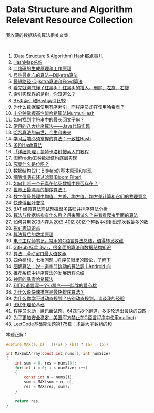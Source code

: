 # Data Structure and Algorithm Relevant Resource Collection
我收藏的数据结构算法相关文集

<br />

1. [\[Data Structure & Algorithm\] Hash那点事儿](https://www.cnblogs.com/maybe2030/p/4719267.html)
1. [HashMap总结](https://www.toutiao.com/a6789806100687356423/)
1. [二维码的生成原理和工作原理](https://www.toutiao.com/i6610076801991442958)
1. [号称最贪心的算法--Dijkstra算法](https://www.toutiao.com/a6747955740704522760/)
1. [最短路径-Dijkstra算法和Floyd算法](https://www.toutiao.com/a6730185114266894856)
1. [看完就彻底懂了红黑树！红黑树的插入、删除、左旋、右旋](https://www.toutiao.com/a6771578008592450061/)
1. [索引实现靠的是树，你知道么？](https://www.toutiao.com/a6783604636193391108/)
1. [B+树索引和Hash索引比较](https://www.toutiao.com/i6621134277289443848)
1. [为什么数据库使用有序索引，而程序员却在使用哈希表？](https://www.toutiao.com/i6772835169763066375/)
1. [十分钟掌握高性能哈希算法MurmurHash](https://www.toutiao.com/a6761801088178848269/)
1. [如何找到字符串中的最长回文子串？](https://blog.csdn.net/csdnnews/article/details/82920678)
1. [常用的八大排序算法——Java代码实现](https://www.toutiao.com/i6609876623455945219)
1. [哈希算法的前世，今生和未来](https://www.toutiao.com/i6588799602516820487)
1. [学习后端必须掌握的算法：一致性Hash](https://www.toutiao.com/a6666428704681361931)
1. [多阶Hash算法](https://www.toutiao.com/i6765283491094462988/)
1. [「详细原理」蒙特卡洛树搜索入门教程](https://www.toutiao.com/a6788317604403479052/)
1. [图解redis五种数据结构底层实现](https://www.toutiao.com/a6767152330870620676/)
1. [究竟什么是位图？](https://www.toutiao.com/a6635969936416047629)
1. [数据结构(2)：BitMap的基本原理和实现](https://www.toutiao.com/a6750056805243552270/)
1. [细嚼慢咽布隆过滤器(Bloom Filter)](https://www.toutiao.com/a6696450926237975051)
1. [如何判断一个元素在亿级数据中是否存在？](https://www.toutiao.com/a6660703104977076750)
1. [世界上最漂亮的排序算法！](https://www.toutiao.com/a6673821352278884876/)
1. [数字信号处理中均值、方差、均方值、均方差计算和它们的物理意义](https://blog.csdn.net/wordwarwordwar/article/details/63251674)
1. [快速傅里叶变换](https://blog.csdn.net/u012531536/article/details/82530285)
1. [BAT 经典算法笔试题磁盘多路归并排序算法分析](https://www.toutiao.com/a6647346600018444813)
1. [算法与数据结构有什么用？用来面试么？来看看爬虫里面的算法](https://www.toutiao.com/a6697564360186790411)
1. [如何只用2GB内存从20亿 40亿 80亿个整数中找到出现次数最多的数](https://www.toutiao.com/a6699568003001877000)
1. [彩虹表知识点](https://www.toutiao.com/a6700345554993414659)
1. [算法背后的数学原理](https://www.toutiao.com/i6531148094367597069/)
1. [电子工程师笔记，常用的C语言算法总结，值得转发收藏](https://www.toutiao.com/a6707810577844011524)
1. [GitHub 标星 3w+，很全面的算法和数据结构知识](https://toutiao.com/group/6720885496702042638/)
1. [算法--滑动窗口最大值数组](https://www.toutiao.com/i6723898482559549959)
1. [四色猜想、七桥问题…程序员眼里的图论，了解下](https://www.toutiao.com/i6534572938727784968/)
1. [图解算法：说一道字节跳动的算法题 | Android 向](https://www.toutiao.com/a6727186302137041416)
1. [推荐系统中排序算法的发展历程总结](https://www.toutiao.com/a6742414337744306701/)
1. [神奇的暴雪哈希算法](https://www.toutiao.com/a6745681287471694340/)
1. [利用C语言写一个小程序——胖胖的爱心桃](https://www.toutiao.com/a6751694181795627523/)
1. [为什么说快速排序是最快排序算法？](https://www.toutiao.com/a6751314863827452429/)
1. [为什么你学不过动态规划？告别动态规划，谈谈我的经验](https://blog.csdn.net/m0_37907797/article/details/103231054)
1. [图优化理论基础](https://www.toutiao.com/i6508166080081428995/)
1. [程序员求助：腾讯面试题，64匹马8个跑道，多少轮选出最快的四匹](https://www.toutiao.com/i6712396604751495684/)
1. [为了更加安全稳定，美国军方禁止在C语言程序中使用malloc()](https://www.toutiao.com/i6702704178403213838/)
1. [LeetCode基础算法题第175篇：求最大子数组的和](https://www.toutiao.com/a6773930629441520142/)

本题正解：

```c
#define MAX(a, b)   (((a) > (b)) ? (a) : (b))

int MaxSubArray(const int nums[], int numSize)
{
    int sum = 0, res = nums[0];
    for(int i = 0; i < numSize; i++)
    {
        const int n = nums[i];
        sum = MAX(sum + n, n);
        res = MAX(res, sum);
    }
    
    return res;
}

```


